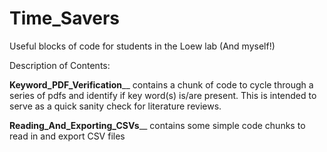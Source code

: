 # Time_Savers
Useful blocks of code for students in the Loew lab (And myself!)

Description of Contents:

**Keyword_PDF_Verification**__ contains a chunk of code to cycle through a series of pdfs and identify if key word(s) is/are present. This is intended to serve as a quick sanity check for literature reviews. 

**Reading_And_Exporting_CSVs**__ contains some simple code chunks to read in and export CSV files
